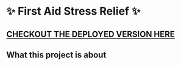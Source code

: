 # :sparkles: First Aid Stress Relief :sparkles:

## [CHECKOUT THE DEPLOYED VERSION HERE](https://first-aid-stress-relief.herokuapp.com/)

## What this project is about
